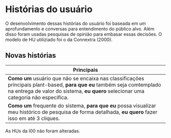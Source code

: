 # Histórias do usuário
O desenvolvimento dessas histórias do usuário foi baseada em um aprofundamento e conversas para entendimento do público alvo. 
Além disso foram usadas pesquisas de opinião para embasar essas decisões. O modelo de HU utiliziado foi o da Connextra (2000).

## Novas histórias

|Principais|
|---|
|**Como um** usuário que não se encaixa nas classificações principais plant-based, **para que eu** também seja comtemplado na entrega de valor do sistema, **eu quero** selecionar uma categoria não específica.|
|**Como um** frequente do sistema, **para que eu** possa visualizar meu histórico de pesquisa de forma detalhada, **eu quero** fazer isso em até 3 cliques.|

As HUs da I00 não foram alteradas.

